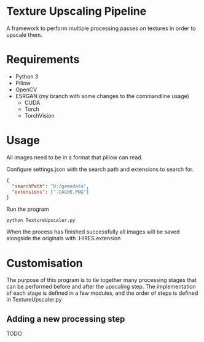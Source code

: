 # Texture Upscaling Pipeline
A framework to perform multiple processing passes on textures in order to upscale them.

# Requirements
* Python 3
* Pillow
* OpenCV
* ESRGAN (my branch with some changes to the commandline usage)
  * CUDA
  * Torch
  * TorchVision


# Usage
All images need to be in a format that pillow can read.

Configure settings.json with the search path and extensions to search for.

```json
{
  "searchPath": "D:/gamedata",
  "extensions": [".CACHE.PNG"]
}
```

Run the program

```batch
python TextureUpscaler.py
```

When the process has finished successfully all images will be saved alongside the originals with .HIRES.extension

# Customisation
The purpose of this program is to tie together many processing stages that can be performed before and after the upscaling step. The implementation of each stage is defined in a few modules, and the order of steps is defined in TextureUpscaler.py

## Adding a new processing step
TODO
